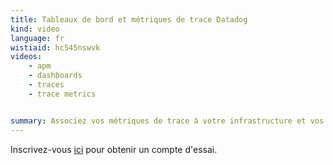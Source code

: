```yaml
---
title: Tableaux de bord et métriques de trace Datadog
kind: video
language: fr
wistiaid: hc545nswvk
videos:
    - apm
    - dashboards
    - traces
    - trace metrics


summary: Associez vos métriques de trace à votre infrastructure et vos logs afin de créer votre propre vue unique comportant toutes les informations essentielles pour vos activités.
---
```


Inscrivez-vous [ici][1] pour obtenir un compte d'essai.

[1]: https://app.datadoghq.com/signup
